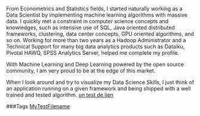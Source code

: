 

From Econometrics and Statistics fields, I started naturally working as a Data Scientist by implementing machine learning algorithms with massive data. I quickly met a constraint in computer science concepts and knowledges, such as intensive use of SQL, Java oriented distributed frameworks, clustering, data center concepts, GPU oriented algorithms, and so on. Working for more than two years as a Hadoop Administrator and  a Technical Support for  many big data analytics products such as Dataiku, Pivotal HAWQ, SPSS Analytics Server, helped me complete my profile.
 
With Machine Learning and Deep Learning powered by the open source community, I am very proud to be at the edge of this market. 
 
When I look around and try to visualize my Data Science Skills, I just think of an application running on a given framework and being shipped with a well trained and tested algorithm.
[un test de lien ](https://github.com/adam-p/markdown-here/wiki/Markdown-Cheatsheet)

###Tags
[MyTestFilename](http://kindibalde.com/MyTestFilename/)

